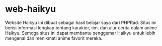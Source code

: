 # web-haikyu
Website Haikyu ini dibuat sebagai hasil belajar saya dari PHPRad. Situs ini berisi informasi lengkap tentang karakter, tim, dan alur cerita dalam anime Haikyu. Semoga situs ini dapat membantu penggemar Haikyu untuk lebih mengenal dan menikmati anime favorit mereka.
